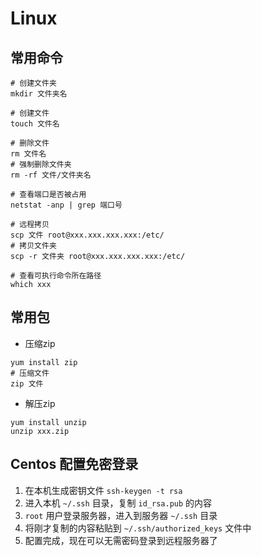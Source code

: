 <!--
 * @Descripttion: 
 * @version: 
 * @Author: qiuxchao
 * @Date: 2022-07-04 19:53:55
 * @LastEditors: qiuxchao
 * @LastEditTime: 2022-07-22 13:51:55
-->
# Linux

## 常用命令

``` shell
# 创建文件夹
mkdir 文件夹名

# 创建文件
touch 文件名

# 删除文件
rm 文件名
# 强制删除文件夹
rm -rf 文件/文件夹名

# 查看端口是否被占用
netstat -anp | grep 端口号

# 远程拷贝
scp 文件 root@xxx.xxx.xxx.xxx:/etc/
# 拷贝文件夹
scp -r 文件夹 root@xxx.xxx.xxx.xxx:/etc/

# 查看可执行命令所在路径
which xxx

```

## 常用包

- 压缩zip

``` shell
yum install zip
# 压缩文件
zip 文件
```

- 解压zip

``` shell
yum install unzip
unzip xxx.zip
```

## Centos 配置免密登录

1. 在本机生成密钥文件 `ssh-keygen -t rsa`
2. 进入本机 `~/.ssh` 目录，复制 `id_rsa.pub` 的内容
3. `root` 用户登录服务器，进入到服务器 `~/.ssh` 目录
4. 将刚才复制的内容粘贴到 `~/.ssh/authorized_keys` 文件中
5. 配置完成，现在可以无需密码登录到远程服务器了
